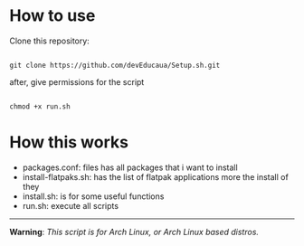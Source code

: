# How to use

Clone this repository:
```Shell

git clone https://github.com/devEducaua/Setup.sh.git

```

after, give permissions for the script

```Shell

chmod +x run.sh

```
# How this works
- packages.conf: files has all packages that i want to install
- install-flatpaks.sh: has the list of flatpak applications more the install of they
- install.sh: is for some useful functions
- run.sh: execute all scripts

---

**Warning**: *This script is for Arch Linux, or Arch Linux based distros.*
